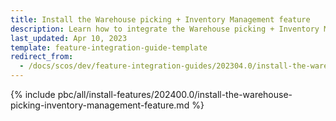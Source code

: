 ```yaml
---
title: Install the Warehouse picking + Inventory Management feature
description: Learn how to integrate the Warehouse picking + Inventory Management feature into your project
last_updated: Apr 10, 2023
template: feature-integration-guide-template
redirect_from:
  - /docs/scos/dev/feature-integration-guides/202304.0/install-the-warehouse-picking-inventory-management-feature.html
---
```


{% include pbc/all/install-features/202400.0/install-the-warehouse-picking-inventory-management-feature.md %} <!-- To edit, see /_includes/pbc/all/install-features/202400.0/install-the-warehouse-picking-inventory-management-feature.md -->
